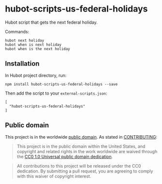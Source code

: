 # hubot-scripts-us-federal-holidays

Hubot script that gets the next federal holiday.

Commands:

```
hubot next holiday
hubot when is next holiday
hubot when is the next holiday
```

## Installation

In Hubot project directory, run:

`npm install hubot-scripts-us-federal-holidays --save`

Then add the script to your `external-scripts.json`:

```
[
  "hubot-scripts-us-federal-holidays"
]
```

## Public domain

This project is in the worldwide [public domain](LICENSE.md). As stated in [CONTRIBUTING](CONTRIBUTING.md):

> This project is in the public domain within the United States, and copyright and related rights in the work worldwide are waived through the [CC0 1.0 Universal public domain dedication](https://creativecommons.org/publicdomain/zero/1.0/).

> All contributions to this project will be released under the CC0 dedication. By submitting a pull request, you are agreeing to comply with this waiver of copyright interest.
